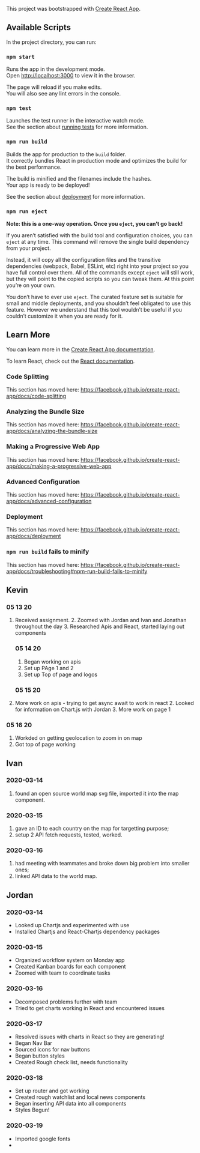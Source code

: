 This project was bootstrapped with [Create React App](https://github.com/facebook/create-react-app).

## Available Scripts

In the project directory, you can run:

### `npm start`

Runs the app in the development mode.<br />
Open [http://localhost:3000](http://localhost:3000) to view it in the browser.

The page will reload if you make edits.<br />
You will also see any lint errors in the console.

### `npm test`

Launches the test runner in the interactive watch mode.<br />
See the section about [running tests](https://facebook.github.io/create-react-app/docs/running-tests) for more information.

### `npm run build`

Builds the app for production to the `build` folder.<br />
It correctly bundles React in production mode and optimizes the build for the best performance.

The build is minified and the filenames include the hashes.<br />
Your app is ready to be deployed!

See the section about [deployment](https://facebook.github.io/create-react-app/docs/deployment) for more information.

### `npm run eject`

**Note: this is a one-way operation. Once you `eject`, you can’t go back!**

If you aren’t satisfied with the build tool and configuration choices, you can `eject` at any time. This command will remove the single build dependency from your project.

Instead, it will copy all the configuration files and the transitive dependencies (webpack, Babel, ESLint, etc) right into your project so you have full control over them. All of the commands except `eject` will still work, but they will point to the copied scripts so you can tweak them. At this point you’re on your own.

You don’t have to ever use `eject`. The curated feature set is suitable for small and middle deployments, and you shouldn’t feel obligated to use this feature. However we understand that this tool wouldn’t be useful if you couldn’t customize it when you are ready for it.

## Learn More

You can learn more in the [Create React App documentation](https://facebook.github.io/create-react-app/docs/getting-started).

To learn React, check out the [React documentation](https://reactjs.org/).

### Code Splitting

This section has moved here: https://facebook.github.io/create-react-app/docs/code-splitting

### Analyzing the Bundle Size

This section has moved here: https://facebook.github.io/create-react-app/docs/analyzing-the-bundle-size

### Making a Progressive Web App

This section has moved here: https://facebook.github.io/create-react-app/docs/making-a-progressive-web-app

### Advanced Configuration

This section has moved here: https://facebook.github.io/create-react-app/docs/advanced-configuration

### Deployment

This section has moved here: https://facebook.github.io/create-react-app/docs/deployment

### `npm run build` fails to minify

This section has moved here: https://facebook.github.io/create-react-app/docs/troubleshooting#npm-run-build-fails-to-minify

## Kevin

### 05 13 20

1. Received assignment.
   2. Zoomed with Jordan and Ivan and Jonathan throughout the day
   3. Researched Apis and React, started laying out components


    ### 05 14 20
    1.  Began working on apis
    2. Set up PAge 1 and 2
    3. Set up Top of page and logos

    ### 05 15 20

1. More work on apis - trying to get async await to work in react
   2. Looked for information on Chart.js with Jordan
   3. More work on page 1


### 05 16 20

1. Workded on getting geolocation to zoom in on map
2. Got top of page working

   
## Ivan

### 2020-03-14
   1. found an open source world map svg file, imported it into the map component.
  
### 2020-03-15
   1. gave an ID to each country on the map for targetting purpose;
   2. setup 2 API fetch requests, tested, worked.
   
### 2020-03-16
   1. had meeting with teammates and broke down big problem into smaller ones;
   2. linked API data to the world map.


## Jordan

### 2020-03-14
* Looked up Chartjs and experimented with use
* Installed Chartjs and React-Chartjs dependency packages

### 2020-03-15
* Organized workflow system on Monday app
* Created Kanban boards for each component
* Zoomed with team to coordinate tasks

### 2020-03-16
* Decomposed problems further with team
* Tried to get charts working in React and encountered issues

### 2020-03-17
* Resolved issues with charts in React so they are generating!
* Began Nav Bar
* Sourced icons for nav buttons
* Began button styles
* Created Rough check list, needs functionality

### 2020-03-18
* Set up router and got working
* Created rough watchlist and local news components
* Began inserting API data into all components
* Styles Begun!

### 2020-03-19
* Imported google fonts
* 